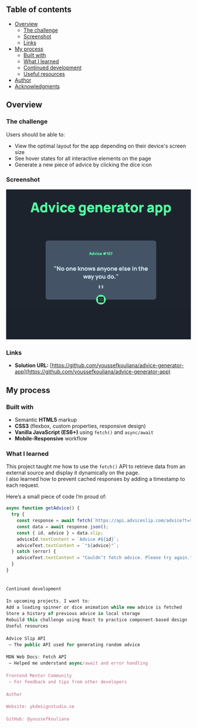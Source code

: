 
## Table of contents

- [Overview](#overview)
  - [The challenge](#the-challenge)
  - [Screenshot](#screenshot)
  - [Links](#links)
- [My process](#my-process)
  - [Built with](#built-with)
  - [What I learned](#what-i-learned)
  - [Continued development](#continued-development)
  - [Useful resources](#useful-resources)
- [Author](#author)
- [Acknowledgments](#acknowledgments)

## Overview

### The challenge

Users should be able to:

- View the optimal layout for the app depending on their device's screen size  
- See hover states for all interactive elements on the page  
- Generate a new piece of advice by clicking the dice icon  

### Screenshot

![Screenshot of my Advice Generator App](./screenshot.png)

### Links

- **Solution URL:** [https://github.com/youssefkouliana/advice-generator-app](https://github.com/youssefkouliana/advice-generator-app)  
## My process

### Built with

- Semantic **HTML5** markup  
- **CSS3** (flexbox, custom properties, responsive design)  
- **Vanilla JavaScript (ES6+)** using `fetch()` and `async/await`  
- **Mobile-Responsive** workflow  

### What I learned

This project taught me how to use the `fetch()` API to retrieve data from an external source and display it dynamically on the page.  
I also learned how to prevent cached responses by adding a timestamp to each request.

Here’s a small piece of code I’m proud of:

```js
async function getAdvice() {
  try {
    const response = await fetch(`https://api.adviceslip.com/advice?t=${Date.now()}`, { cache: 'no-cache' });
    const data = await response.json();
    const { id, advice } = data.slip;
    adviceId.textContent = `Advice #${id}`;
    adviceText.textContent = `"${advice}"`;
  } catch (error) {
    adviceText.textContent = "Couldn’t fetch advice. Please try again.";
  }
}


Continued development

In upcoming projects, I want to:
Add a loading spinner or dice animation while new advice is fetched
Store a history of previous advice in local storage
Rebuild this challenge using React to practice component-based design
Useful resources

Advice Slip API
 – The public API used for generating random advice

MDN Web Docs: Fetch API
 – Helped me understand async/await and error handling

Frontend Mentor Community
 – For feedback and tips from other developers

Author

Website: ykdesignstudio.se

GitHub: @youssefkouliana